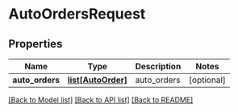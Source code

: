 # AutoOrdersRequest

## Properties
Name | Type | Description | Notes
------------ | ------------- | ------------- | -------------
**auto_orders** | [**list[AutoOrder]**](AutoOrder.md) | auto_orders | [optional] 

[[Back to Model list]](../README.md#documentation-for-models) [[Back to API list]](../README.md#documentation-for-api-endpoints) [[Back to README]](../README.md)


